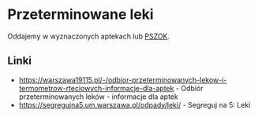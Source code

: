 # Przeterminowane leki

Oddajemy w wyznaczonych aptekach lub [PSZOK](./pszok.md).

## Linki

- https://warszawa19115.pl/-/odbior-przeterminowanych-lekow-i-termometrow-rteciowych-informacje-dla-aptek - Odbiór przeterminowanych leków - informacje dla aptek
- https://segregujna5.um.warszawa.pl/odpady/leki/ - Segreguj na 5: Leki
